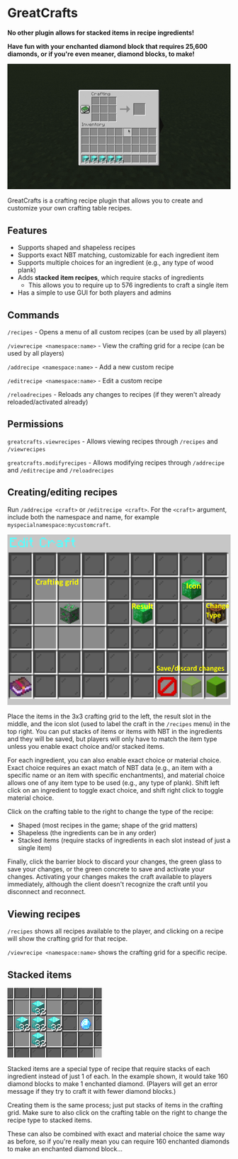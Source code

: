 # GreatCrafts

**No other plugin allows for stacked items in recipe ingredients!**

**Have fun with your enchanted diamond block that requires 25,600 diamonds, or if you're even meaner, diamond blocks, to make!**

![Stacked demo](assets/stacked-demo.gif)

GreatCrafts is a crafting recipe plugin that allows you to create and customize your own crafting table recipes.

## Features

- Supports shaped and shapeless recipes
- Supports exact NBT matching, customizable for each ingredient item
- Supports multiple choices for an ingredient (e.g., any type of wood plank)
- Adds **stacked item recipes**, which require stacks of ingredients
  - This allows you to require up to 576 ingredients to craft a single item
- Has a simple to use GUI for both players and admins

## Commands

`/recipes` - Opens a menu of all custom recipes (can be used by all players)

`/viewrecipe <namespace:name>` - View the crafting grid for a recipe (can be used by all players)

`/addrecipe <namespace:name>` - Add a new custom recipe

`/editrecipe <namespace:name>` - Edit a custom recipe

`/reloadrecipes` - Reloads any changes to recipes (if they weren't already reloaded/activated already)

## Permissions

`greatcrafts.viewrecipes` - Allows viewing recipes through `/recipes` and `/viewrecipes`

`greatcrafts.modifyrecipes` - Allows modifying recipes through `/addrecipe` and `/editrecipe` and `/reloadrecipes`

## Creating/editing recipes

Run `/addrecipe <craft>` or `/editrecipe <craft>`.
For the `<craft>` argument, include both the namespace and name, for example `myspecialnamespace:mycustomcraft`.

![Edit craft menu](assets/edit-craft-menu.png)

Place the items in the 3x3 crafting grid to the left, the result slot in the middle, and the icon slot (used to label the craft in the `/recipes` menu) in the top right.
You can put stacks of items or items with NBT in the ingredients and they will be saved, but players will only have to match the item type unless you enable exact choice and/or stacked items.

For each ingredient, you can also enable exact choice or material choice.
Exact choice requires an exact match of NBT data (e.g., an item with a specific name or an item with specific enchantments), and material choice allows one of any item type to be used (e.g., any type of plank).
Shift left click on an ingredient to toggle exact choice, and shift right click to toggle material choice.

Click on the crafting table to the right to change the type of the recipe:
- Shaped (most recipes in the game; shape of the grid matters)
- Shapeless (the ingredients can be in any order)
- Stacked items (require stacks of ingredients in each slot instead of just a single item)

Finally, click the barrier block to discard your changes, the green glass to save your changes, or the green concrete to save and activate your changes.
Activating your changes makes the craft available to players immediately, although the client doesn't recognize the craft until you disconnect and reconnect.

## Viewing recipes

`/recipes` shows all recipes available to the player, and clicking on a recipe will show the crafting grid for that recipe.

`/viewrecipe <namespace:name>` shows the crafting grid for a specific recipe.

## Stacked items

![Stacked items example](assets/stacked-items-example.png)

Stacked items are a special type of recipe that require stacks of each ingredient instead of just 1 of each.
In the example shown, it would take 160 diamond blocks to make 1 enchanted diamond.
(Players will get an error message if they try to craft it with fewer diamond blocks.)

Creating them is the same process; just put stacks of items in the crafting grid.
Make sure to also click on the crafting table on the right to change the recipe type to stacked items.

These can also be combined with exact and material choice the same way as before, so if you're really mean you can require 160 enchanted diamonds to make an enchanted diamond block...

